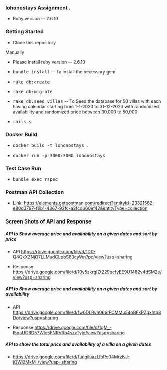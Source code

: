 ### lohonostays Assignment .

* Ruby version -- 2.6.10

### Getting Started

* Clone this repository

Manually

* Please install ruby version -- 2.6.10

* <tt>bundle install</tt> -- To install the necessary gem

* <tt>rake db:create</tt>

* <tt>rake db:migrate</tt>

* <tt>rake db:seed_villas</tt> -- To Seed the database for 50 villas with each having calendar starting from 1-1-2023 to 31-12-2023 with randomized availability and randomized price between 30,000 to 50,000

* <tt>rails s</tt>


### Docker Build

* <tt>docker build -t lohonostays .</tt>

* <tt>docker run -p 3000:3000 lohonostays</tt>


### Test Case Run

* <tt>bundle exec rspec</tt>



### Postman API Collection

* Link:  https://elements.getpostman.com/redirect?entityId=23321562-e80d3797-f6b1-4367-92fc-a3fcd660ef42&entityType=collection


### Screen Shots of API and Response

##### API to Show average price and availability on a given dates and sort by price

* API
https://drive.google.com/file/d/1D0-Q4QkXZNjO7LLMudCLpbS83cyWn7pc/view?usp=sharing

* Response
https://drive.google.com/file/d/10y5zkrgIZt229qcfyEE9U1482v4dSM2e/view?usp=sharing

##### API to Show average price and availability on a given dates and sort by availability

* API
https://drive.google.com/file/d/1w0DLRvn066tFCMMu54oBEkPZgxhtq8Do/view?usp=sharing

* Response
https://drive.google.com/file/d/1gM_-I5qaUO6D57Wle5FNRVRb4szxTyjq/view?usp=sharing


#####  API to show the total price and availability of a villa on a given dates

* https://drive.google.com/file/d/1taIgiluazLIbRo04MrzlvJ-jQWi2MkM_/view?usp=sharing
